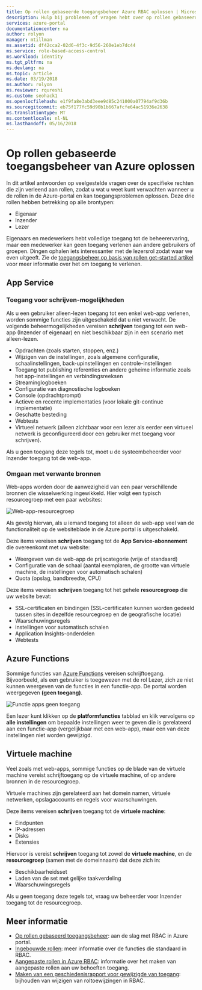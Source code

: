 ```yaml
---
title: Op rollen gebaseerde toegangsbeheer Azure RBAC oplossen | Microsoft Docs
description: Hulp bij problemen of vragen hebt over op rollen gebaseerd toegangsbeheer resources.
services: azure-portal
documentationcenter: na
author: rolyon
manager: mtillman
ms.assetid: df42cca2-02d6-4f3c-9d56-260e1eb7dc44
ms.service: role-based-access-control
ms.workload: identity
ms.tgt_pltfrm: na
ms.devlang: na
ms.topic: article
ms.date: 03/19/2018
ms.author: rolyon
ms.reviewer: rqureshi
ms.custom: seohack1
ms.openlocfilehash: e1f9fa8e3abd3eee9d85c241000a07794af9d36b
ms.sourcegitcommit: eb75f177fc59d90b1b667afcfe64ac51936e2638
ms.translationtype: MT
ms.contentlocale: nl-NL
ms.lasthandoff: 05/16/2018
---
```

# <a name="troubleshooting-azure-role-based-access-control"></a>Op rollen gebaseerde toegangsbeheer van Azure oplossen 

In dit artikel antwoorden op veelgestelde vragen over de specifieke rechten die zijn verleend aan rollen, zodat u wat u weet kunt verwachten wanneer u de rollen in de Azure-portal en kan toegangsproblemen oplossen. Deze drie rollen hebben betrekking op alle brontypen:

* Eigenaar  
* Inzender  
* Lezer  

Eigenaars en medewerkers hebt volledige toegang tot de beheerervaring, maar een medewerker kan geen toegang verlenen aan andere gebruikers of groepen. Dingen ophalen iets interessanter met de lezersrol zodat waar we even uitgeeft. Zie de [toegangsbeheer op basis van rollen get-started artikel](role-assignments-portal.md) voor meer informatie over het om toegang te verlenen.

## <a name="app-service"></a>App Service
### <a name="write-access-capabilities"></a>Toegang voor schrijven-mogelijkheden
Als u een gebruiker alleen-lezen toegang tot een enkel web-app verlenen, worden sommige functies zijn uitgeschakeld dat u niet verwacht. De volgende beheermogelijkheden vereisen **schrijven** toegang tot een web-app (Inzender of eigenaar) en niet beschikbaar zijn in een scenario met alleen-lezen.

* Opdrachten (zoals starten, stoppen, enz.)
* Wijzigen van de instellingen, zoals algemene configuratie, schaalinstellingen, back-upinstellingen en controle-instellingen
* Toegang tot publishing referenties en andere geheime informatie zoals het app-instellingen en verbindingsreeksen
* Streaminglogboeken
* Configuratie van diagnostische logboeken
* Console (opdrachtprompt)
* Actieve en recente implementaties (voor lokale git-continue implementatie)
* Geschatte besteding
* Webtests
* Virtueel netwerk (alleen zichtbaar voor een lezer als eerder een virtueel netwerk is geconfigureerd door een gebruiker met toegang voor schrijven).

Als u geen toegang deze tegels tot, moet u de systeembeheerder voor Inzender toegang tot de web-app.

### <a name="dealing-with-related-resources"></a>Omgaan met verwante bronnen
Web-apps worden door de aanwezigheid van een paar verschillende bronnen die wisselwerking ingewikkeld. Hier volgt een typisch resourcegroep met een paar websites:

![Web-app-resourcegroep](./media/troubleshooting/website-resource-model.png)

Als gevolg hiervan, als u iemand toegang tot alleen de web-app veel van de functionaliteit op de websiteblade in de Azure portal is uitgeschakeld.

Deze items vereisen **schrijven** toegang tot de **App Service-abonnement** die overeenkomt met uw website:  

* Weergeven van de web-app de prijscategorie (vrije of standaard)  
* Configuratie van de schaal (aantal exemplaren, de grootte van virtuele machine, de instellingen voor automatisch schalen)  
* Quota (opslag, bandbreedte, CPU)  

Deze items vereisen **schrijven** toegang tot het gehele **resourcegroep** die uw website bevat:  

* SSL-certificaten en bindingen (SSL-certificaten kunnen worden gedeeld tussen sites in dezelfde resourcegroep en de geografische locatie)  
* Waarschuwingsregels  
* instellingen voor automatisch schalen  
* Application Insights-onderdelen  
* Webtests  

## <a name="azure-functions"></a>Azure Functions
Sommige functies van [Azure Functions](../azure-functions/functions-overview.md) vereisen schrijftoegang. Bijvoorbeeld, als een gebruiker is toegewezen met de rol Lezer, zich ze niet kunnen weergeven van de functies in een functie-app. De portal worden weergegeven **(geen toegang)**.

![Functie apps geen toegang](./media/troubleshooting/functionapps-noaccess.png)

Een lezer kunt klikken op de **platformfuncties** tabblad en klik vervolgens op **alle instellingen** om bepaalde instellingen weer te geven die is gerelateerd aan een functie-app (vergelijkbaar met een web-app), maar een van deze instellingen niet worden gewijzigd.

## <a name="virtual-machine"></a>Virtuele machine
Veel zoals met web-apps, sommige functies op de blade van de virtuele machine vereist schrijftoegang op de virtuele machine, of op andere bronnen in de resourcegroep.

Virtuele machines zijn gerelateerd aan het domein namen, virtuele netwerken, opslagaccounts en regels voor waarschuwingen.

Deze items vereisen **schrijven** toegang tot de **virtuele machine**:

* Eindpunten  
* IP-adressen  
* Disks  
* Extensies  

Hiervoor is vereist **schrijven** toegang tot zowel de **virtuele machine**, en de **resourcegroep** (samen met de domeinnaam) dat deze zich in:  

* Beschikbaarheidsset  
* Laden van de set met gelijke taakverdeling  
* Waarschuwingsregels  

Als u geen toegang deze tegels tot, vraag uw beheerder voor Inzender toegang tot de resourcegroep.

## <a name="see-more"></a>Meer informatie
* [Op rollen gebaseerd toegangsbeheer](role-assignments-portal.md): aan de slag met RBAC in Azure portal.
* [Ingebouwde rollen](built-in-roles.md): meer informatie over de functies die standaard in RBAC.
* [Aangepaste rollen in Azure RBAC](custom-roles.md): informatie over het maken van aangepaste rollen aan uw behoeften toegang.
* [Maken van een geschiedenisrapport voor gewijzigde van toegang](change-history-report.md): bijhouden van wijzigen van roltoewijzingen in RBAC.

